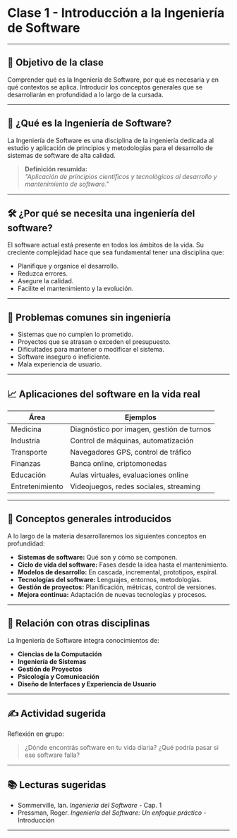 # Clase 1 - Introducción a la Ingeniería de Software

---

## 🎯 Objetivo de la clase

Comprender qué es la Ingeniería de Software, por qué es necesaria y en qué contextos se aplica. Introducir los conceptos generales que se desarrollarán en profundidad a lo largo de la cursada.

---

## 🧠 ¿Qué es la Ingeniería de Software?

La Ingeniería de Software es una disciplina de la ingeniería dedicada al estudio y aplicación de principios y metodologías para el desarrollo de sistemas de software de alta calidad.

> **Definición resumida:**  
> *"Aplicación de principios científicos y tecnológicos al desarrollo y mantenimiento de software."*

---

## 🛠 ¿Por qué se necesita una ingeniería del software?

El software actual está presente en todos los ámbitos de la vida. Su creciente complejidad hace que sea fundamental tener una disciplina que:

- Planifique y organice el desarrollo.
- Reduzca errores.
- Asegure la calidad.
- Facilite el mantenimiento y la evolución.

---

## 📌 Problemas comunes sin ingeniería

- Sistemas que no cumplen lo prometido.
- Proyectos que se atrasan o exceden el presupuesto.
- Dificultades para mantener o modificar el sistema.
- Software inseguro o ineficiente.
- Mala experiencia de usuario.

---

## 📈 Aplicaciones del software en la vida real

| Área           | Ejemplos                                   |
|----------------|--------------------------------------------|
| Medicina       | Diagnóstico por imagen, gestión de turnos  |
| Industria      | Control de máquinas, automatización        |
| Transporte     | Navegadores GPS, control de tráfico        |
| Finanzas       | Banca online, criptomonedas                |
| Educación      | Aulas virtuales, evaluaciones online       |
| Entretenimiento| Videojuegos, redes sociales, streaming     |

---

## 💬 Conceptos generales introducidos

A lo largo de la materia desarrollaremos los siguientes conceptos en profundidad:

- **Sistemas de software:** Qué son y cómo se componen.
- **Ciclo de vida del software:** Fases desde la idea hasta el mantenimiento.
- **Modelos de desarrollo:** En cascada, incremental, prototipos, espiral.
- **Tecnologías del software:** Lenguajes, entornos, metodologías.
- **Gestión de proyectos:** Planificación, métricas, control de versiones.
- **Mejora continua:** Adaptación de nuevas tecnologías y procesos.

---

## 🧩 Relación con otras disciplinas

La Ingeniería de Software integra conocimientos de:

- **Ciencias de la Computación**
- **Ingeniería de Sistemas**
- **Gestión de Proyectos**
- **Psicología y Comunicación**
- **Diseño de Interfaces y Experiencia de Usuario**

---

## ✍️ Actividad sugerida

Reflexión en grupo:
> ¿Dónde encontrás software en tu vida diaria? ¿Qué podría pasar si ese software falla?

---

## 📚 Lecturas sugeridas

- Sommerville, Ian. *Ingeniería del Software* - Cap. 1
- Pressman, Roger. *Ingeniería del Software: Un enfoque práctico* - Introducción

---
